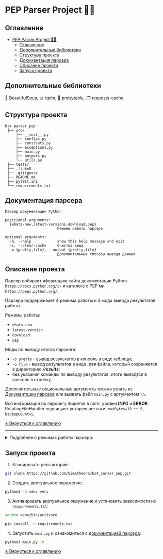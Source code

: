 # PEP Parser Project :male_detective:

## Оглавление
- [PEP Parser Project :male_detective:](#pep-parser-project-male_detective)
  - [Оглавление](#оглавление)
  - [Дополнительные библиотеки](#дополнительные-библиотеки)
  - [Структура проекта](#структура-проекта)
  - [Документация парсера](#документация-парсера)
  - [Описание проекта](#описание-проекта)
  - [Запуск проекта](#запуск-проекта)

## Дополнительные библиотеки
:stew: BeautifulSoup, :bar_chart: tqdm, :calendar: prettytable, :card_index_dividers: requests-cache

## Структура проекта
```
bs4_parser_pep
 ├── src/
     ├── __init__.py
     ├── configs.py
     ├── constants.py
     ├── exceptions.py
     ├── main.py
     ├── outputs.py
     └── utils.py
 ├── tests/
 ├── .flake8
 ├── .gitignore
 ├── README.md
 ├── pytest.ini
 └── requirements.txt
```

## Документация парсера
```
Парсер документации Python

positional arguments:
  {whats-new,latest-versions,download,pep}
                        Режимы работы парсера

optional arguments:
  -h, --help            show this help message and exit
  -c, --clear-cache     Очистка кеша
  -o {pretty,file}, --output {pretty,file}
                        Дополнительные способы вывода данных
```

## Описание проекта
Парсер собирает иформацию сайта документации Python ```https://docs.python.org/3/``` и каталога с PEP'ми ```https://peps.python.org/```.

Парсера поддерживает 4 режима работы и 3 мода вывода результатов работы.

Режимы работы:
- ```whats-new```
- ```latest-version```
- ```download```
- ```pep```

Моды по выводу итогов парсинга:
- ```-o pretty``` - вывод результатов в консоль в виде таблицы;
- ```-o file``` - вывод результатов в виде **.csv** файла, который сохраняется в директорию ***/results***;
- без указания команды по выводу результатов, итоги выводтся в консоль в строчку.

Дополнительные опциональные аргументы можно узнать из [Документации парсера](#документация-парсера) или вызвать файл ```main.py``` c аргументом ```-h```.

Вся информация по парсингу пишется в логи, уровни **INFO** и **ERROR**.
RotatingFileHandler подчищает устаревшие логи: ```maxBytes=10 ** 6```, ```backupCount=5```.

[:top: Вернуться к оглавлению](#оглавление)

---
<details><summary>Подробнее о режимах работы парсера:</summary>
<p>

Режим работы ```whats-new``` сканирует страницу ```https://docs.python.org/3/```, раздел ***"Docs by version"***, и собирает ссылки на каждую версию ***Python***. Далее сканирует карточку каждой версии ***Python*** и выводит информацию: ссылка на статью, заголовок, редактор, автор.

```
Пример:

+----------------------------------------------+---------------------------+------------------------------------------------+
| Ссылка на статью                             | Заголовок                 | Редактор, Автор                                |
+----------------------------------------------+---------------------------+------------------------------------------------+
| https://docs.python.org/3/whatsnew/3.10.html | What’s New In Python 3.10 |  Release 3.10.5  Date July 18, 2022  Editor ...|
| ...                                          | ...                       |  ...                                           |
+----------------------------------------------+---------------------------+------------------------------------------------+
```
---

Режим работы ```latest-version``` сканирует страницу ```https://docs.python.org/3/```, раздел ***"Docs by version"*** и выводит информацию о **Python**: ссылку на документацию, версия и статус.

```
Пример:

+--------------------------------------+--------------+----------------+
| Ссылка на документацию               | Версия       | Статус         |
+--------------------------------------+--------------+----------------+
| https://docs.python.org/3.12/        | 3.12         | in development |
| ...                                  | ...          |  ...           |
| https://docs.python.org/3.9/         | 3.9          | stable         |
| ...                                  | ...          |  ...           |
+--------------------------------------+--------------+----------------+
```
---
Режим работы ```download``` сканирует страницу ```https://docs.python.org/3/download.html``` и скачивает PDF-файл документации zip-архивом. Архив сохраняется в директорию ***/downloads***.

---
Режим работы ```pep``` сканирует страницу ```https://peps.python.org/```, собирает статусы всех **PEP**'ов, ссылки на каждый **PEP** и подсчитывает общее количество **PEP**'ов.
Так как статусы на общей странице **PEP**'ов различаются со статусом в карточке каждого **PEP**'a, парсер дополнительно проходит по карточке каждого **PEP**'a и собирает его статус, параллельно сравнивая со статусом из общей таблицы с **PEP**'ми. Если статусы различиются, то информация записывается в логи, уровень **INFO**.

```
Пример:

Несовпадающие статусы:
https://www.python.org/dev/peps/pep-number
Статус в карточке: Superseded
Ожидаемые статусы: ['Accepted', 'Active']
```

[:top: Вернуться к оглавлению](#оглавление)

---
</p>
</details>


## Запуск проекта
1. Клонировать репозиторий:
```bash
git clone https://github.com/Simatheone/bs4_parser_pep.git
```

2. Создать виртуальное окружение:
```bash
python3 -m venv venv
```

3. Активировать виртуальное окружение и установить зависимости из ```requirements.txt```:
```bash
source venv/bin/activate
```

```bash
pip install -r requirements.txt
```

4. Запустить ```main.py``` и ознакомиться с [документацией парсера](#документация-парсера):
```bash
python3 main.py -h
```
[:top: Вернуться к оглавлению](#оглавление)
